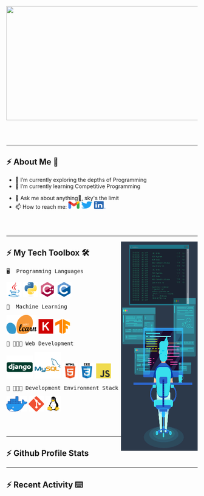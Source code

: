 <p align="center">
  <img src="./assets/gif/header.gif" height=300 width=700>
</p>
<br><br>


---


<!-- About me Section -->
## :zap: About Me 👋

- 🔭 I’m currently exploring the depths of Programming
- 🌱 I’m currently learning Competitive Programming
<!--- 👯 I’m looking to collaborate on ...-->
- 💬 Ask me about anything🤫, sky's the limit
- 📫 How to reach me: 
[<img src="./assets/img/gmail-logo.png" width="30" height="20" alt="gmail" />](mailto:aadhityas@gmail.com) 
[<img src="./assets/img/twitter-logo.png" width="30" height="20" alt="twitter" />](https://twitter.com/swaranesh)
[<img src="./assets/img/linkedin-logo.png" width="30" height="20" alt="linkedin" />](https://www.linkedin.com/in/aadhityasw/)

<br><br>


---
<img src="./assets/img/programmer.jpg" align="right" width="40%" height="550">


## :zap: My Tech Toolbox 🛠


<p align="left" width="50%">
  
  <pre>🖥  Programming Languages </pre>
  <code><img src="./assets/img/java-original.svg" alt="java" width="40" height="40"/></code> 
  <code><img src="./assets/img/python-original.svg" alt="python" width="40" height="40"/></code>
  <code><img src="./assets/img/cplusplus-original.svg" alt="cpp" width="40" height="40"/></code>
  <code><img src="./assets/img/c-original.svg" alt="c" width="40" height="40"/></code> 

  <pre>🚀  Machine Learning </pre>
  <code><img src="./assets/img/sklearn.png" alt="sk-learn" width="80" height="50"/></code>
  <code><img src="./assets/img/keras.png" alt="keras" width="40" height="40"/></code> 
  <code><img src="./assets/img/tensorflow.png" alt="tensorflow" width="40" height="40"/></code>

  <pre>🚀 👨🏻‍💻 Web Development </pre>
  <code><img src="./assets/img/django-original.svg" alt="python" width="70" height="60"/></code>
  <code><img src="./assets/img/mysql-original-wordmark.svg" alt="mysql" width="70" height="70"/></code> 
  <code><img src="./assets/img/html5-original-wordmark.svg" alt="html" width="40" height="40"/></code>
  <code><img src="./assets/img/css3-original-wordmark.svg" alt="css" width="40" height="40"/></code>
  <code><img src="./assets/img/javascript-original.svg" alt="css" width="40" height="40"/></code> 
  
  <pre>🚀 👨🏻‍💻 Development Environment Stack </pre>
  <code><img src="./assets/img/docker.png" alt="docker" width="55" height="40"/></code> 
  <code><img src="./assets/img/git.png" alt="git" width="40" height="40"/></code>
  <code><img src="./assets/img/linux.svg" alt="linux" width="40" height="40"/></code>

<br><br>


---


## :zap: Github Profile Stats





---


## :zap: Recent Activity ⌨️

<!--START_SECTION:activity-->

<!--END_SECTION:activity-->
